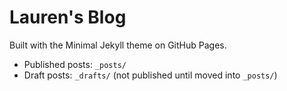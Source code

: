 # Lauren's Blog

Built with the Minimal Jekyll theme on GitHub Pages.

- Published posts: `_posts/`
- Draft posts: `_drafts/` (not published until moved into `_posts/`)
